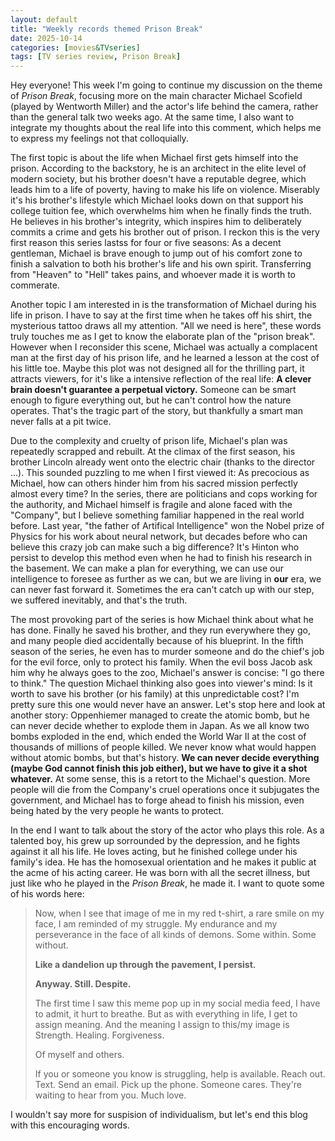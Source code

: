 ```yaml
---
layout: default
title: "Weekly records themed Prison Break"
date: 2025-10-14
categories: [movies&TVseries]
tags: [TV series review, Prison Break]
---
```


Hey everyone! This week I'm going to continue my discussion on the theme of *Prison Break*, focusing more on the main character Michael Scofield (played by Wentworth Miller) and the actor's life behind the camera, rather than the general talk two weeks ago. At the same time, I also want to integrate my thoughts about the real life into this comment, which helps me to express my feelings not that colloquially.

The first topic is about the life when Michael first gets himself into the prison. According to the backstory, he is an architect in the elite level of modern society, but his brother doesn't have a reputable degree, which leads him to a life of poverty, having to make his life on violence. Miserably it's his brother's lifestyle which Michael looks down on that support his college tuition fee, which overwhelms him when he finally finds the truth. He believes in his brother's integrity, which inspires him to deliberately commits a crime and gets his brother out of prison. I reckon this is the very first reason this series lastss for four or five seasons: As a decent gentleman, Michael is brave enough to jump out of his comfort zone to finish a salvation to both his brother's life and his own spirit. Transferring from  "Heaven" to "Hell" takes pains, and whoever made it is worth to commerate.

Another topic I am interested in is the transformation of Michael during his life in prison. I have to say at the first time when he takes off his shirt, the mysterious tattoo draws all my attention. "All we need is here", these words truly touches me as I get to know the elaborate plan of the "prison break". However when I reconsider this scene, Michael was actually a complacent man at the first day of his prison life, and he learned a lesson at the cost of his little toe. Maybe this plot was not designed all for the thrilling part, it attracts viewers, for it's like a intensive reflection of the real life: **A clever brain doesn't guarantee a perpetual victory.** Someone can be smart enough to figure everything out, but he can't control how the nature operates. That's the tragic part of the story, but thankfully a smart man never falls at a pit twice.

Due to the complexity and cruelty of prison life, Michael's plan was repeatedly scrapped and rebuilt. At the climax of the first season, his brother Lincoln already went onto the electric chair (thanks to the director ...). This sounded puzzling to me when I first viewed it: As precocious as Michael, how can others hinder him from his sacred mission perfectly almost every time? In the series, there are politicians and cops working for the authority, and Michael himself is fragile and alone faced with the "Company", but I believe something familiar happened in the real world before. Last year, "the father of Artifical Intelligence" won the Nobel prize of Physics for his work about neural network, but decades before who can believe this crazy job can make such a big difference? It's Hinton who persist to develop this method even when he had to finish his research in the basement. We can make a plan for everything, we can use our intelligence to foresee as further as we can, but we are living in **our** era, we can never fast forward it. Sometimes the era can't catch up with our step, we suffered inevitably, and that's the truth.

The most provoking part of the series is how Michael think about what he has done. Finally he saved his brother, and they run everywhere they go, and many people died accidentally because of his blueprint. In the fifth season of the series, he even has to murder someone and do the chief's job for the evil force, only to protect his family. When the evil boss Jacob ask him why he always goes to the zoo, Michael's answer is concise: "I go there to think." The question Michael thinking also goes into viewer's mind: Is it worth to save his brother (or his family) at this unpredictable cost? I'm pretty sure this one would never have an answer. Let's stop here and look at another story: Oppenhiemer managed to create the atomic bomb, but he can never decide whether to explode them in Japan. As we all know two bombs exploded in the end, which ended the World War II at the cost of thousands of millions of people killed. We never know what would happen without atomic bombs, but that's history. **We can never decide everything (maybe God cannot finish this job either), but we have to give it a shot whatever.** At some sense, this is a retort to the Michael's question. More people will die from the Company's cruel operations once it subjugates the government, and Michael has to forge ahead to finish his mission, even being hated by the very people he wants to protect. 

In the end I want to talk about the story of the actor who plays this role. As a talented boy, his grew up sorrounded by the depression, and he fights against it all his life. He loves acting, but he finished college under his family's idea. He has the homosexual orientation and he makes it public at the acme of his acting career. He was born with all the secret illness, but just like who he played in the *Prison Break*, he made it. I want to quote some of his words here: 

> Now, when I see that image of me in my red t-shirt, a rare smile on my face, I am reminded of my struggle. My endurance and my perseverance in the face of all kinds of demons. Some within. Some without.
>
> **Like a dandelion up through the pavement, I persist.**
> 
> **Anyway. Still. Despite.**
> 
> The first time I saw this meme pop up in my social media feed, I have to admit, it hurt to breathe. But as with everything in life, I get to assign meaning. And the meaning I assign to this/my image is Strength. Healing. Forgiveness.
> 
> Of myself and others.
> 
> If you or someone you know is struggling, help is available. Reach out. Text. Send an email. Pick up the phone. Someone cares. They're waiting to hear from you. Much love.

I wouldn't say more for suspision of individualism, but let's end this blog with this encouraging words. 